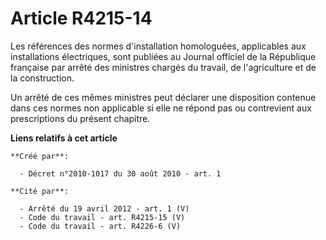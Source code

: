 # Article R4215-14

Les références des normes d'installation homologuées, applicables aux installations électriques, sont publiées au Journal
officiel de la République française par arrêté des ministres chargés du travail, de l'agriculture et de la construction. 

Un arrêté de ces mêmes ministres peut déclarer une disposition contenue dans ces normes non applicable si elle ne répond pas
ou contrevient aux prescriptions du présent chapitre.

**Liens relatifs à cet article**

	**Créé par**:

	  - Décret n°2010-1017 du 30 août 2010 - art. 1

	**Cité par**:

	  - Arrêté du 19 avril 2012 - art. 1 (V)
	  - Code du travail - art. R4215-15 (V)
	  - Code du travail - art. R4226-6 (V)
